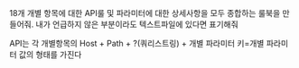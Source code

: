 18개 개별 항목에 대한 API룰 및 파라미터에 대한 상세사항을 모두 종합하는 룰북을 만들어줘. 내가 언급하지 않은 부분이라도 텍스트파일에 있다면 표기해줘

API는 각 개별항목의 Host + Path + ?(쿼리스트링) + 개별 파라미터 키=개별 파라미터 값의 형태를 가진다
